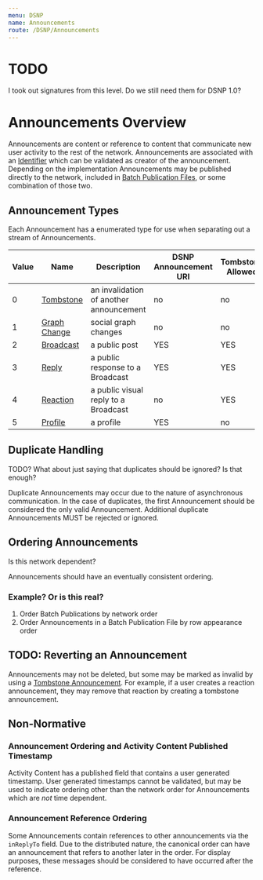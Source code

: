 ```yaml
---
menu: DSNP
name: Announcements
route: /DSNP/Announcements
---
```



# TODO

I took out signatures from this level. Do we still need them for DSNP 1.0?


# Announcements Overview

Announcements are content or reference to content that communicate new user activity to the rest of the network.
Announcements are associated with an [Identifier](/DSNP/Identifiers) which can be validated as creator of the announcement.
Depending on the implementation Announcements may be published directly to the network, included in [Batch Publication Files](/DSNP/BatchPublications), or some combination of those two.

## Announcement Types

Each Announcement has a enumerated type for use when separating out a stream of Announcements.

| Value | Name | Description | DSNP Announcement URI | Tombstone Allowed |
|------ | ---- | ----------- | --------------------- | ----------------- |
| 0 | [Tombstone](/DSNP/Types/Tombstone) | an invalidation of another announcement | no | no |
| 1 | [Graph Change](/DSNP/Types/GraphChange) | social graph changes | no | no |
| 2 | [Broadcast](/DSNP/Types/Broadcast) | a public post | YES | YES |
| 3 | [Reply](/DSNP/Types/Reply) | a public response to a Broadcast | YES | YES |
| 4 | [Reaction](/DSNP/Types/Reaction) | a public visual reply to a Broadcast | no | YES |
| 5 | [Profile](/DSNP/Types/Profile) | a profile | YES | no |


## Duplicate Handling

TODO? What about just saying that duplicates should be ignored? Is that enough?

Duplicate Announcements may occur due to the nature of asynchronous communication.
In the case of duplicates, the first Announcement should be considered the only valid Announcement.
Additional duplicate Announcements MUST be rejected or ignored.

## Ordering Announcements

Is this network dependent?

Announcements should have an eventually consistent ordering.

### Example? Or is this real?

1. Order Batch Publications by network order
2. Order Announcements in a Batch Publication File by row appearance order

## TODO: Reverting an Announcement

Announcements may not be deleted, but some may be marked as invalid by using a [Tombstone Announcement](/Announcements/Types/Tombstone).
For example, if a user creates a reaction announcement, they may remove that reaction by creating a tombstone announcement.


## Non-Normative

### Announcement Ordering and Activity Content Published Timestamp

Activity Content has a published field that contains a user generated timestamp.
User generated timestamps cannot be validated,
but may be used to indicate ordering other than the network order for Announcements which are *not* time dependent.

### Announcement Reference Ordering

Some Announcements contain references to other announcements via the `inReplyTo` field.
Due to the distributed nature, the canonical order can have an announcement that refers to another later in the order.
For display purposes, these messages should be considered to have occurred after the reference.
